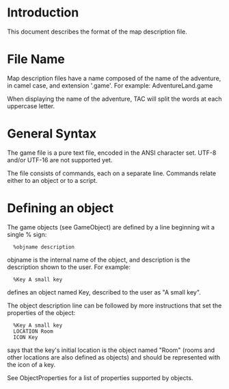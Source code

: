 # Introduction #

This document describes the format of the map description file.

# File Name #

Map description files have a name composed of the name of the adventure, in camel case, and extension '.game'. For example: AdventureLand.game

When displaying the name of the adventure, TAC will split the words at each uppercase letter.

# General Syntax #

The game file is a pure text file, encoded in the ANSI character set. UTF-8 and/or UTF-16 are not supported yet.

The file consists of commands, each on a separate line. Commands relate either to an object or to a script.

# Defining an object #

The game objects (see GameObject) are defined by a line beginning wit a single % sign:

```
  %objname description
```

objname is the internal name of the object, and description is the description shown to the user. For example:

```
  %Key A small key
```

defines an object named Key, described to the user as "A small key".

The object description line can be followed by more instructions that set the properties of the object:

```
  %Key A small key
  LOCATION Room
  ICON Key
```

says that the key's initial location is the object named "Room" (rooms and other locations are also defined as objects) and should be represented with the icon of a key.

See ObjectProperties for a list of properties supported by objects.